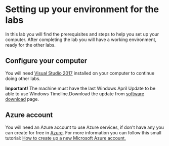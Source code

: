 # Setting up your environment for the labs #

In this lab you will find the prerequisites and steps to help you set up your computer. After completing the lab you will have a working environment, ready for the other labs.

## Configure your computer

You will need [Visual Studio 2017](https://developer.microsoft.com/windows/downloads) installed on your computer to continue doing other labs.

**Important!** The machine must have the last Windows April Update to be able to use Windows Timeline.Download the update from [software download](https://www.microsoft.com/en-us/software-download/windows10) page.

## Azure account


You will need an Azure account to use Azure services, if don't have any you can create for free in [Azure](https://azure.microsoft.com/en-us/free/). 
For more information you can follow this small tutorial: [How to create up a new Microsoft Azure account.](https://www.acronis.com/en-us/articles/create-microsoft-azure-account/)

